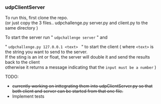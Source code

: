 ### udpClientServer

To run this, first clone the repo.  
 (or just copy the 3 files.. udpchallenge.py server.py and client.py to the same directory )

To start the server run " `udpchallenge server` " and

" `udpchallenge.py 127.0.0.1 <text> ` " to start the client
( where `<text>` is the string you want to send to the server. <br /> If the sting is an int or float, the server will double it and send the results back to the client <br />
otherwise it returns a message indicating that the `input must be a number` )

TODO:

- ~~currently working on inttegrating them into udpClientServer.py so that both client and server can be started from that one file.~~
- Implement tests
